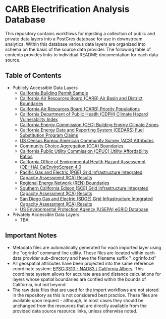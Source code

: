 # CARB Electrification Analysis Database

This repository contains workflows for injesting a collection of public and private data layers into a PostGres database for use in downstream analytics. Within this database various data layers are organized into schema on the basis of the source data provider. The following table of contents provides links to individual README documentation for each data source.

## Table of Contents

* Publicly Accessible Data Layers
    * [California Building Permit Sample](./data/building_permits/)
    * [California Air Resources Board (CARB) Air Basin and District Boundaries](./data/carb_boundaries/)
    * [California Air Resources Board (CARB) Priority Populations](./data/carb_priority_populations/)
    * [California Department of Public Heatlh (CDPH) Climate Hazard Vulnerability Index](./data/cdph_climate_hazard_vulnerability_index/)
    * [California Energy Commission (CEC) Building Energy Climate Zones](./data/cec_climate_zones/)
    * [California Energy Data and Reporting System (CEDARS) Fuel Substitution Program Claims](./data/cedars_fuel_substitution_program_claims/)
    * [US Census Bureau American Community Survey (ACS) Attributes](./data/census_american_community_survey/)
    * [Community Choice Aggregation (CCA) Boundaries](./data/community_choice_aggregations/)
    * [California Public Utility Commission (CPUC) Utility Affordability Ratios](./data/cpuc_utility_affordability_ratios/)
    * [California Office of Environmental Health Hazard Assessemnt (OEHHA) CalEnviroScreen 4.0](./data/oehha_cal_enviro_screen_4/)
    * [Pacific Gas and Electric (PGE) Grid Infrastructure Integrated Capacity Assessment (ICA) Results](./data/pge_grid/)
    * [Regional Energy Network (REN) Boundaries](./data/regional_energy_networks/)
    * [Southern California Edison (SCE) Grid Infrastructure Integrated Capacity Assessment (ICA) Results](./data/sce_grid/)
    * [San Diego Gas and Electric (SDGE) Grid Infrastructure Integrated Capacity Assessment (ICA) Results](./data/sdge_grid/)
    * [US Environmental Protection Agency (USEPA) eGRID Database](./data/usepa_egrid/)
* Privately Accessible Data Layers
    * TBA

## Important Notes

* Metadata files are automatically generated for each imported layer using the "ogrinfo" command line utility. These files are located within each data provider sub-directory and have the filename suffix "_ogrinfo.txt"
* All geospatial attributes have been projected into the same reference coordinate system: [EPSG:3310 - NAD83 / California Albers](https://epsg.io/3310). This coordinate system allows for accurate area and distance calculations for layers whose spatial boundaries are confied within the bounds of California, but not beyond.
* The raw data files that are used for the import workflows are not stored in the repository as this is not considered best practice. These files are available upon request - although, in most cases they should be unchanged from the resources that are directly available from the provided data source resource links, unless otherwise noted.
